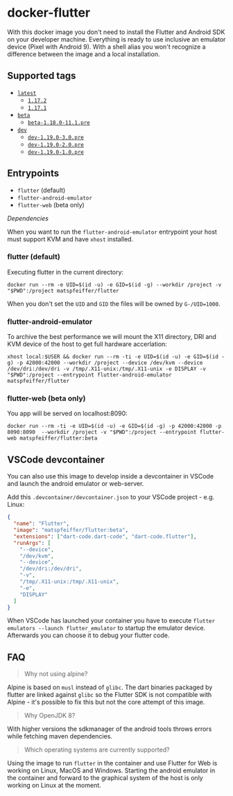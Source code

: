 # docker-flutter

With this docker image you don't need to install the Flutter and Android SDK on your developer machine. Everything is ready to use inclusive an emulator device (Pixel with Android 9). With a shell alias you won't recognize a difference between the image and a local installation.

## Supported tags

- [`latest`](https://github.com/matsp/docker-flutter/blob/master/stable/Dockerfile)
  - [`1.17.2`](https://github.com/matsp/docker-flutter/blob/master/stable/Dockerfile)
  - [`1.17.1`](https://github.com/matsp/docker-flutter/blob/master/stable/Dockerfile)
- [`beta`](https://github.com/matsp/docker-flutter/tree/master/beta)
  - [`beta-1.18.0-11.1.pre`](https://github.com/matsp/docker-flutter/tree/master/beta)
- [`dev`](https://github.com/matsp/docker-flutter/tree/master/dev)
  - [`dev-1.19.0-3.0.pre`](https://github.com/matsp/docker-flutter/tree/master/dev)
  - [`dev-1.19.0-2.0.pre`](https://github.com/matsp/docker-flutter/tree/master/dev)
  - [`dev-1.19.0-1.0.pre`](https://github.com/matsp/docker-flutter/tree/master/dev)

## Entrypoints

- `flutter` (default)
- `flutter-android-emulator`
- `flutter-web` (beta only)

_Dependencies_

When you want to run the `flutter-android-emulator` entrypoint your host must support KVM and have `xhost` installed.

### flutter (default)

Executing flutter in the current directory:

```shell
docker run --rm -e UID=$(id -u) -e GID=$(id -g) --workdir /project -v "$PWD":/project matspfeiffer/flutter
```

When you don't set the `UID` and `GID` the files will be owned by `G-/UID=1000`.

### flutter-android-emulator

To archive the best performance we will mount the X11 directory, DRI and KVM device of the host to get full hardware accerlation:

```shell
xhost local:$USER && docker run --rm -ti -e UID=$(id -u) -e GID=$(id -g) -p 42000:42000 --workdir /project --device /dev/kvm --device /dev/dri:/dev/dri -v /tmp/.X11-unix:/tmp/.X11-unix -e DISPLAY -v "$PWD":/project --entrypoint flutter-android-emulator  matspfeiffer/flutter
```

### flutter-web (beta only)

You app will be served on localhost:8090:

```shell
docker run --rm -ti -e UID=$(id -u) -e GID=$(id -g) -p 42000:42000 -p 8090:8090  --workdir /project -v "$PWD":/project --entrypoint flutter-web matspfeiffer/flutter:beta
```

## VSCode devcontainer

You can also use this image to develop inside a devcontainer in VSCode and launch the android emulator or web-server.

Add this `.devcontainer/devcontainer.json` to your VSCode project - e.g. Linux:

```json
{
  "name": "Flutter",
  "image": "matspfeiffer/flutter:beta",
  "extensions": ["dart-code.dart-code", "dart-code.flutter"],
  "runArgs": [
    "--device",
    "/dev/kvm",
    "--device",
    "/dev/dri:/dev/dri",
    "-v",
    "/tmp/.X11-unix:/tmp/.X11-unix",
    "-e",
    "DISPLAY"
  ]
}
```

When VSCode has launched your container you have to execute `flutter emulators --launch flutter_emulator` to startup the emulator device. Afterwards you can choose it to debug your flutter code.

## FAQ

> Why not using alpine?

Alpine is based on `musl` instead of `glibc`. The dart binaries packaged by flutter are linked against `glibc` so the Flutter SDK is not compatible with Alpine - it's possible to fix this but not the core attempt of this image.

> Why OpenJDK 8?

With higher versions the sdkmanager of the android tools throws errors while fetching maven dependencies.

> Which operating systems are currently supported?

Using the image to run `flutter` in the container and use Flutter for Web is working on Linux, MacOS and Windows. Starting the android emulator in the container and forward to the graphical system of the host is only working on Linux at the moment.
